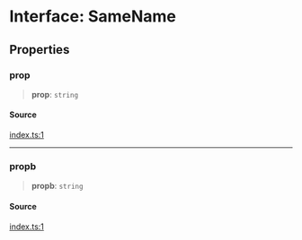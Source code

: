 # Interface: SameName

## Properties

### prop

> **prop**: `string`

#### Source

[index.ts:1](http://source-url)

***

### propb

> **propb**: `string`

#### Source

[index.ts:1](http://source-url)
